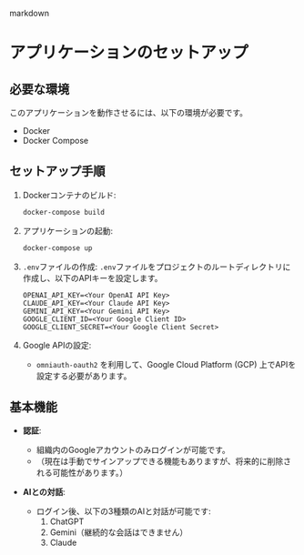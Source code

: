 
markdown
# アプリケーションのセットアップ

## 必要な環境
このアプリケーションを動作させるには、以下の環境が必要です。

- Docker
- Docker Compose

## セットアップ手順

1. Dockerコンテナのビルド:
   ```bash
   docker-compose build
   ```

2. アプリケーションの起動:
   ```bash
   docker-compose up
   ```

3. `.env`ファイルの作成:
   `.env`ファイルをプロジェクトのルートディレクトリに作成し、以下のAPIキーを設定します。

   ```plaintext
   OPENAI_API_KEY=<Your OpenAI API Key>
   CLAUDE_API_KEY=<Your Claude API Key>
   GEMINI_API_KEY=<Your Gemini API Key>
   GOOGLE_CLIENT_ID=<Your Google Client ID>
   GOOGLE_CLIENT_SECRET=<Your Google Client Secret>
   ```

4. Google APIの設定:
   - `omniauth-oauth2` を利用して、Google Cloud Platform (GCP) 上でAPIを設定する必要があります。

## 基本機能

- **認証**:
  - 組織内のGoogleアカウントのみログインが可能です。
  - （現在は手動でサインアップできる機能もありますが、将来的に削除される可能性があります。）

- **AIとの対話**:
  - ログイン後、以下の3種類のAIと対話が可能です:
    1. ChatGPT
    2. Gemini（継続的な会話はできません）
    3. Claude

